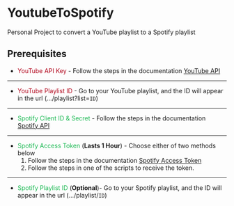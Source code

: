 # YoutubeToSpotify

Personal Project to convert a YouTube playlist to a Spotify playlist

## Prerequisites

* <span style="color:#b2071d">YouTube API Key</span> - Follow the steps in the
  documentation [YouTube API][YouTubeAPILink]

---

* <span style="color:#b2071d">YouTube Playlist ID</span> - Go to your YouTube playlist, and the ID will appear in the
  url (.../playlist?list=`ID`)

---

* <span style="color:#1db954">Spotify Client ID & Secret</span> - Follow the steps in the
  documentation [Spotify API][SpotifyAPILink]

---

* <span style="color:#1db954">Spotify Access Token</span> (**Lasts 1 Hour**) - Choose either of two methods below
    1. Follow the steps in the documentation [Spotify Access Token][SpotifyTokenLink]
    2. Follow the steps in one of the scripts to receive the token.

---

* <span style="color:#1db954">Spotify Playlist ID</span> (**Optional**)- Go to your Spotify playlist, and the ID will
  appear in the url (.../playlist/`ID`)

[YouTubeAPILink]:https://developers.google.com/youtube/v3/getting-started

[SpotifyAPILink]:https://developer.spotify.com/documentation/web-api/concepts/apps

[SpotifyTokenLink]:https://developer.spotify.com/documentation/web-api/concepts/access-token 